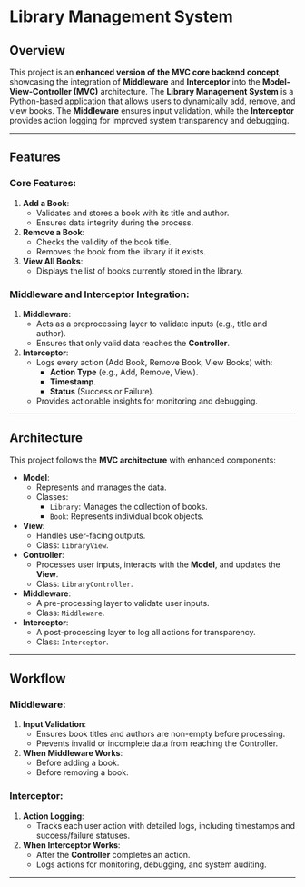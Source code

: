 # **Library Management System**

## **Overview**
This project is an **enhanced version of the MVC core backend concept**, showcasing the integration of **Middleware** and **Interceptor** into the **Model-View-Controller (MVC)** architecture. The **Library Management System** is a Python-based application that allows users to dynamically add, remove, and view books. The **Middleware** ensures input validation, while the **Interceptor** provides action logging for improved system transparency and debugging.

---

## **Features**

### **Core Features:**
1. **Add a Book**:
   - Validates and stores a book with its title and author.
   - Ensures data integrity during the process.
2. **Remove a Book**:
   - Checks the validity of the book title.
   - Removes the book from the library if it exists.
3. **View All Books**:
   - Displays the list of books currently stored in the library.

### **Middleware and Interceptor Integration:**
1. **Middleware**:
   - Acts as a preprocessing layer to validate inputs (e.g., title and author).
   - Ensures that only valid data reaches the **Controller**.
2. **Interceptor**:
   - Logs every action (Add Book, Remove Book, View Books) with:
     - **Action Type** (e.g., Add, Remove, View).
     - **Timestamp**.
     - **Status** (Success or Failure).
   - Provides actionable insights for monitoring and debugging.

---

## **Architecture**

This project follows the **MVC architecture** with enhanced components:

- **Model**:
  - Represents and manages the data.
  - Classes:
    - `Library`: Manages the collection of books.
    - `Book`: Represents individual book objects.
- **View**:
  - Handles user-facing outputs.
  - Class: `LibraryView`.
- **Controller**:
  - Processes user inputs, interacts with the **Model**, and updates the **View**.
  - Class: `LibraryController`.
- **Middleware**:
  - A pre-processing layer to validate user inputs.
  - Class: `Middleware`.
- **Interceptor**:
  - A post-processing layer to log all actions for transparency.
  - Class: `Interceptor`.

---

## **Workflow**

### **Middleware:**
1. **Input Validation**:
   - Ensures book titles and authors are non-empty before processing.
   - Prevents invalid or incomplete data from reaching the Controller.
2. **When Middleware Works**:
   - Before adding a book.
   - Before removing a book.

### **Interceptor:**
1. **Action Logging**:
   - Tracks each user action with detailed logs, including timestamps and success/failure statuses.
2. **When Interceptor Works**:
   - After the **Controller** completes an action.
   - Logs actions for monitoring, debugging, and system auditing.

---


